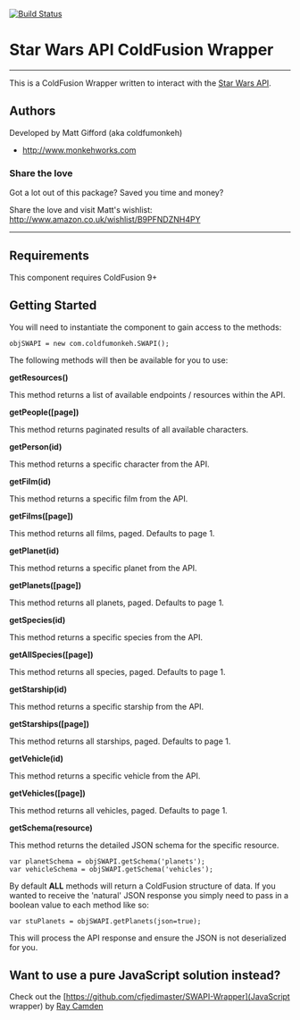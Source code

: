 [![Build Status](https://travis-ci.org/coldfumonkeh/Star-Wars-API.svg?branch=master)](https://travis-ci.org/coldfumonkeh/Star-Wars-API)

# Star Wars API ColdFusion Wrapper

---

This is a ColdFusion Wrapper written to interact with the [Star Wars API](http://swapi.co/).

## Authors

Developed by Matt Gifford (aka coldfumonkeh)

- http://www.monkehworks.com


### Share the love

Got a lot out of this package? Saved you time and money?

Share the love and visit Matt's wishlist: http://www.amazon.co.uk/wishlist/B9PFNDZNH4PY

---

## Requirements

This component requires ColdFusion 9+


## Getting Started

You will need to instantiate the component to gain access to the methods:

    objSWAPI = new com.coldfumonkeh.SWAPI();


The following methods will then be available for you to use:

**getResources()**

This method returns a list of available endpoints / resources within the API.

**getPeople([page])**

This method returns paginated results of all available characters.

**getPerson(id)**

This method returns a specific character from the API.

**getFilm(id)**

This method returns a specific film from the API.

**getFilms([page])**

This method returns all films, paged. Defaults to page 1.


**getPlanet(id)**

This method returns a specific planet from the API.


**getPlanets([page])**

This method returns all planets, paged. Defaults to page 1.


**getSpecies(id)**

This method returns a specific species from the API.


**getAllSpecies([page])**

This method returns all species, paged. Defaults to page 1.


**getStarship(id)**

This method returns a specific starship from the API.


**getStarships([page])**

This method returns all starships, paged. Defaults to page 1.


**getVehicle(id)**

This method returns a specific vehicle from the API.


**getVehicles([page])**

This method returns all vehicles, paged. Defaults to page 1.


**getSchema(resource)**

This method returns the detailed JSON schema for the specific resource.

    var planetSchema = objSWAPI.getSchema('planets');
    var vehicleSchema = objSWAPI.getSchema('vehicles');


By default **ALL** methods will return a ColdFusion structure of data.
If you wanted to receive the 'natural' JSON response you simply need to pass in a boolean value to each method like so:

    var stuPlanets = objSWAPI.getPlanets(json=true);

This will process the API response and ensure the JSON is not deserialized for you.



## Want to use a pure JavaScript solution instead?

Check out the [https://github.com/cfjedimaster/SWAPI-Wrapper](JavaScript wrapper) by [Ray Camden](http://raymondcamden.com)
